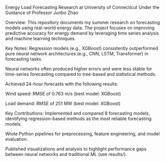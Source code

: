 Energy Load Forecasting Research
at University of Connecticut
Under the Guidance of Professor Junbo Zhao

Overview:
This repository documents my summer research on forecasting models using real-world energy data. The project focuses on improving predictive accuracy for energy demand by leveraging time series analysis and machine learning techniques.

Key Notes:
Regression models (e.g., XGBoost) consistently outperformed pure neural network architectures (e.g., CNN, LSTM, Transformer) in forecasting tasks.

Neural networks often produced higher errors and were less stable for time-series forecasting compared to tree-based and statistical methods.

Achieved 24-hour forecasts with the following results:

Wind speed: RMSE of 0.763 m/s (best model: XGBoost)

Load demand: RMSE of 251 MW (best model: XGBoost)

Key Contributions:
Implemented and compared 8 forecasting models, identifying regression-based methods as the most reliable forecasting models.

Wrote Python pipelines for preprocessing, feature engineering, and model evaluation.

Published visualizations and analysis to highlight performance gaps between neural networks and traditional ML (see results/).
